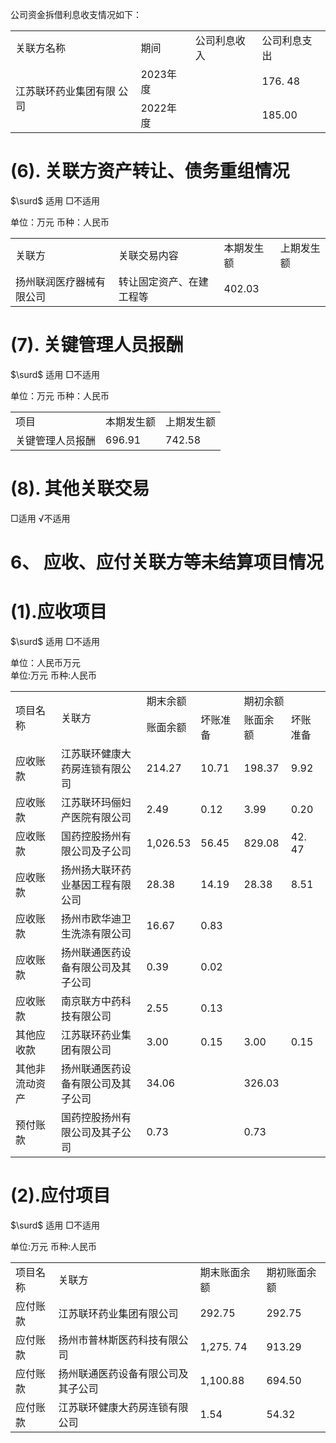 公司资金拆借利息收支情况如下：  

<html><body><table><tr><td>关联方名称</td><td>期间</td><td>公司利息收入</td><td>公司利息支出</td></tr><tr><td rowspan="2">江苏联环药业集团有限 公司</td><td>2023年度</td><td></td><td>176. 48</td></tr><tr><td>2022年度</td><td></td><td>185.00</td></tr></table></body></html>  

# (6). 关联方资产转让、债务重组情况  

$\surd$ 适用 □不适用  

单位：万元 币种：人民币  


<html><body><table><tr><td>关联方</td><td>关联交易内容</td><td>本期发生额</td><td>上期发生额</td></tr><tr><td>扬州联润医疗器械有限公司</td><td>转让固定资产、在建工程等</td><td>402.03</td><td></td></tr></table></body></html>  

# (7). 关键管理人员报酬  

$\surd$ 适用 □不适用  

单位：万元 币种：人民币  


<html><body><table><tr><td>项目</td><td>本期发生额</td><td>上期发生额</td></tr><tr><td>关键管理人员报酬</td><td>696.91</td><td>742.58</td></tr></table></body></html>  

# (8). 其他关联交易  

□适用 √不适用  

# 6、 应收、应付关联方等未结算项目情况  

# (1).应收项目  

$\surd$ 适用 □不适用  

单位：人民币万元  
单位:万元 币种:人民币  


<html><body><table><tr><td rowspan="2">项目名称</td><td rowspan="2">关联方</td><td colspan="2">期末余额</td><td colspan="2">期初余额</td></tr><tr><td>账面余额</td><td>坏账准备</td><td>账面余额</td><td>坏账准备</td></tr><tr><td>应收账款</td><td>江苏联环健康大药房连锁有限公司</td><td>214.27</td><td>10.71</td><td>198.37</td><td>9.92</td></tr><tr><td>应收账款</td><td>江苏联环玛俪妇产医院有限公司</td><td>2.49</td><td>0.12</td><td>3.99</td><td>0.20</td></tr><tr><td>应收账款</td><td>国药控股扬州有限公司及子公司</td><td>1,026.53</td><td>56.45</td><td>829.08</td><td>42. 47</td></tr><tr><td>应收账款</td><td>扬州扬大联环药业基因工程有限公司</td><td>28.38</td><td>14.19</td><td>28.38</td><td>8.51</td></tr><tr><td>应收账款</td><td>扬州市欧华迪卫生洗涤有限公司</td><td>16.67</td><td>0.83</td><td></td><td></td></tr><tr><td>应收账款</td><td>扬州联通医药设备有限公司及其子公司</td><td>0.39</td><td>0.02</td><td></td><td></td></tr><tr><td>应收账款</td><td>南京联方中药科技有限公司</td><td>2.55</td><td>0.13</td><td></td><td></td></tr><tr><td>其他应收款</td><td>江苏联环药业集团有限公司</td><td>3.00</td><td>0.15</td><td>3.00</td><td>0.15</td></tr><tr><td>其他非流动资 产</td><td>扬州联通医药设备有限公司及其子公司</td><td>34.06</td><td></td><td>326.03</td><td></td></tr><tr><td>预付账款</td><td>国药控股扬州有限公司及其子公司</td><td>0.73</td><td></td><td>0.73</td><td></td></tr></table></body></html>  

# (2).应付项目  

$\surd$ 适用 □不适用  

单位:万元 币种:人民币  


<html><body><table><tr><td>项目名称</td><td>关联方</td><td>期末账面余额</td><td>期初账面余额</td></tr><tr><td>应付账款</td><td>江苏联环药业集团有限公司</td><td>292.75</td><td>292.75</td></tr><tr><td>应付账款</td><td>扬州市普林斯医药科技有限公司</td><td>1,275. 74</td><td>913.29</td></tr><tr><td>应付账款</td><td>扬州联通医药设备有限公司及其子公司</td><td>1,100.88</td><td>694.50</td></tr><tr><td>应付账款</td><td>江苏联环健康大药房连锁有限公司</td><td>1.54</td><td>54.32</td></tr></table></body></html>  